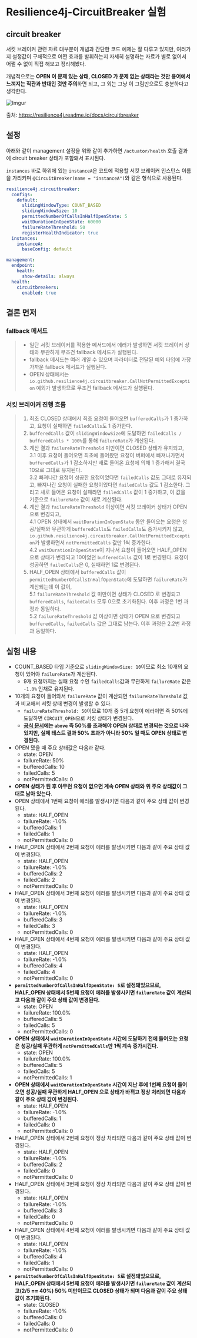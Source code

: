 # Resilience4j-CircuitBreaker 실험

## circuit breaker

서킷 브레이커 관련 자료 대부분이 개념과 간단한 코드 예제는 잘 다루고 있지만, 여러가지 설정값이 구체적으로 어떤 효과를 발휘하는지 자세히 설명하는 자료가 별로 없어서 어쩔 수 없이 직접 해보고 정리해봤다.

개념적으로는 **OPEN 이 문제 있는 상태, CLOSED 가 문제 없는 상태라는 것만 용어에서 느껴지는 직관과 반대인 것만 주의**하면 되고, 그 외는 그냥 이 그림만으로도 충분하다고 생각한다.

![Imgur](https://i.imgur.com/Pt7tH33.jpg)

출처: https://resilience4j.readme.io/docs/circuitbreaker

## 설정

아래와 같이 management 설정을 위와 같이 추가하면 `/actuator/health` 호출 결과에 circuit breaker 상태가 포함돼서 표시된다.

`instances` 바로 하위에 있는 `instanceA`은 코드에 적용할 서킷 브레이커 인스턴스 이름을 가리키며 `@CircuitBreaker(name = "instanceA")`와 같은 형식으로 사용된다.

```yml
resilience4j.circuitbreaker:
  configs:
    default:
      slidingWindowType: COUNT_BASED
      slidingWindowSize: 10
      permittedNumberOfCallsInHalfOpenState: 5
      waitDurationInOpenState: 60000
      failureRateThreshold: 50
      registerHealthIndicator: true
  instances:
    instanceA:
      baseConfig: default

management:
  endpoint:
    health:
      show-details: always
  health:
    circuitbreakers:
      enabled: true
```

## 결론 먼저

### fallback 메서드

>- 일단 서킷 브레이커를 적용한 메서드에서 에러가 발생하면 서킷 브레이커 상태와 무관하게 무조건 fallback 메서드가 실행된다.
>- fallback 메서드는 여러 개일 수 있으며 파라미터로 전달된 예외 타입에 가장 가까운 fallback 메서드가 실행된다.
>- OPEN 상태에서는 `io.github.resilience4j.circuitbreaker.CallNotPermittedException` 예외가 발생하므로 무조건 fallback 메서드가 실행된다.

### 서킷 브레이커 진행 흐름

>1. 최초 CLOSED 상태에서 최초 요청이 들어오면 `bufferedCalls`가 1 증가하고, 요청이 실패하면 `failedCalls`도 1 증가한다.
>2. `bufferedCalls` 값이 `slidingWindowSize`에 도달하면 `failedCalls / bufferedCalls * 100%`를 통해 `failureRate`가 계산된다.  
>3. 계산 결과 `failureRateThreshold` 미만이면 CLOSED 상태가 유지되고,  
>3.1 이후 요청이 들어오면 최초에 들어왔던 요청이 버퍼에서 빠져나가면서 `bufferedCalls`가 1 감소하지만 새로 들어온 요청에 의해 1 증가해서 결국 10으로 그대로 유지된다.  
>3.2 빠져나간 요청이 성공한 요청이었다면 `failedCalls` 값도 그대로 유지되고, 빠져나간 요청이 실패한 요청이었다면 `failedCalls` 값도 1 감소한다. 그리고 새로 들어온 요청이 실패라면 `failedCalls` 값이 1 증가하고, 이 값을 기준으로 `failureRate` 값이 새로 계산된다.
>4. 계산 결과 `failureRateThreshold` 이상이면 서킷 브레이커 상태가 OPEN 으로 변경되고,  
>4.1 OPEN 상태에서 `waitDurationInOpenState` 동안 들어오는 요청은 성공/실패와 무관하게 `bufferedCalls`도 `failedCalls`도 증가시키지 않고, `io.github.resilience4j.circuitbreaker.CallNotPermittedException`가 발생하면서 `notPermittedCalls` 값만 1씩 증가한다.  
>4.2 `waitDurationInOpenState`이 지나서 요청이 들어오면 HALF_OPEN 으로 상태가 변경되고 10이었던 `bufferedCalls` 값이 1로 변경된다. 요청이 성공하면 `failedCalls`은 0, 실패하면 1로 변경된다.
>5. HALF_OPEN 상태에서 `bufferedCalls` 값이 `permittedNumberOfCallsInHalfOpenState`에 도달하면 `failureRate`가 계산되는데 이 값이,  
>5.1 `failureRateThreshold` 값 미만이면 상태가 CLOSED 로 변경되고 `bufferedCalls`, `failedCalls` 모두 0으로 초기화된다. 이후 과정은 1번 과정과 동일하다.  
>5.2 `failureRateThreshold` 값 이상이면 상태가 OPEN 으로 변경되고 `bufferedCalls`, `failedCalls` 값은 그대로 남는다. 이후 과정은 2.2번 과정과 동일하다.  


## 실험 내용

- COUNT_BASED 타입 기준으로 `slidingWindowSize: 10`이므로 최소 10개의 요청이 있어야 `failureRate`가 계산된다. 
  - 9개 요청까지는 실패 요청 수인 `failedCalls`값과 무관하게 `failureRate` 값은 `-1.0%` 인채로 유지된다.
- 10개의 요청이 들어와서 `failureRate` 값이 계산되면 `failureRateThreshold` 값과 비교해서 서킷 상태 변경이 발생할 수 있다.
  - `failureRateThreshold: 50`이므로 10개 중 5개 요청이 에러이면 즉 50%에 도달하면 `CIRCUIT_OPEN`으로 서킷 상태가 변경된다.
  - **[공식 문서](https://resilience4j.readme.io/docs/circuitbreaker)에는 `above` 즉 50%를 초과해야 OPEN 상태로 변경되는 것으로 나와있지만, 실제 테스트 결과 50% 초과가 아니라 50% 일 때도 OPEN 상태로 변경된다.**
- OPEN 됐을 때 주요 상태값은 다음과 같다.
  - state: OPEN
  - failureRate: 50%
  - bufferedCalls: 10
  - failedCalls: 5
  - notPermittedCalls: 0
- **OPEN 상태가 된 후 아무런 요청이 없으면 계속 OPEN 상태와 위 주요 상태값이 그대로 남아 있는다.**
- OPEN 상태에서 1번째 요청이 에러를 발생시키면 다음과 같이 주요 상태 값이 변경된다.
  - state: HALF_OPEN
  - failureRate: -1.0%
  - bufferedCalls: 1
  - failedCalls: 1
  - notPermittedCalls: 0
- HALF_OPEN 상태에서 2번째 요청이 에러를 발생시키면 다음과 같이 주요 상태 값이 변경된다.
  - state: HALF_OPEN
  - failureRate: -1.0%
  - bufferedCalls: 2
  - failedCalls: 2
  - notPermittedCalls: 0
- HALF_OPEN 상태에서 3번째 요청이 에러를 발생시키면 다음과 같이 주요 상태 값이 변경된다.
  - state: HALF_OPEN
  - failureRate: -1.0%
  - bufferedCalls: 3
  - failedCalls: 3
  - notPermittedCalls: 0
- HALF_OPEN 상태에서 4번째 요청이 에러를 발생시키면 다음과 같이 주요 상태 값이 변경된다.
  - state: HALF_OPEN
  - failureRate: -1.0%
  - bufferedCalls: 4
  - failedCalls: 4
  - notPermittedCalls: 0
- **`permittedNumberOfCallsInHalfOpenState: 5`로 설정돼있으므로, HALF_OPEN 상태에서 5번째 요청이 에러를 발생시키면 `failureRate` 값이 계산되고 다음과 같이 주요 상태 값이 변경된다.**
  - state: OPEN
  - failureRate: 100.0%
  - bufferedCalls: 5
  - failedCalls: 5
  - notPermittedCalls: 0
- **OPEN 상태에서 `waitDurationInOpenState` 시간에 도달하기 전에 들어오는 요청은 성공/실패 무관하게 `notPermittedCalls`만 1씩 계속 증가시킨다.**
  - state: OPEN
  - failureRate: 100.0%
  - bufferedCalls: 5
  - failedCalls: 5
  - notPermittedCalls: 1
- **OPEN 상태에서 `waitDurationInOpenState` 시간이 지난 후에 1번째 요청이 들어오면 성공/실패 무관하게 HALF_OPEN 으로 상태가 바뀌고 정상 처리되면 다음과 같이 주요 상태 값이 변경된다.**
  - state: HALF_OPEN
  - failureRate: -1.0%
  - bufferedCalls: 1
  - failedCalls: 0
  - notPermittedCalls: 0
- HALF_OPEN 상태에서 2번째 요청이 정상 처리되면 다음과 같이 주요 상태 값이 변경된다.
  - state: HALF_OPEN
  - failureRate: -1.0%
  - bufferedCalls: 2
  - failedCalls: 0
  - notPermittedCalls: 0
- HALF_OPEN 상태에서 3번째 요청이 정상 처리되면 다음과 같이 주요 상태 값이 변경된다.
  - state: HALF_OPEN
  - failureRate: -1.0%
  - bufferedCalls: 3
  - failedCalls: 0
  - notPermittedCalls: 0
- HALF_OPEN 상태에서 4번째 요청이 에러를 발생시키면 다음과 같이 주요 상태 값이 변경된다.
  - state: HALF_OPEN
  - failureRate: -1.0%
  - bufferedCalls: 4
  - failedCalls: 1
  - notPermittedCalls: 0
- **`permittedNumberOfCallsInHalfOpenState: 5`로 설정돼있으므로, HALF_OPEN 상태에서 5번째 요청이 에러를 발생시키면 `failureRate` 값이 계산되고(2/5 == 40%) 50% 미만이므로 CLOSED 상태가 되며 다음과 같이 주요 상태 값이 초기화된다.**
  - state: CLOSED
  - failureRate: -1.0%
  - bufferedCalls: 0
  - failedCalls: 0
  - notPermittedCalls: 0
